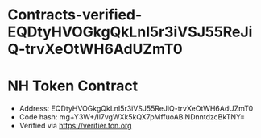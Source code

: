 # Contracts-verified-EQDtyHVOGkgQkLnI5r3iVSJ55ReJiQ-trvXeOtWH6AdUZmT0
# NH Token Contract
- Address: EQDtyHVOGkgQkLnI5r3iVSJ55ReJiQ-trvXeOtWH6AdUZmT0
- Code hash: mg+Y3W+/Il7vgWXk5kQX7pMffuoABlNDnntdzcBkTNY=
- Verified via https://verifier.ton.org
